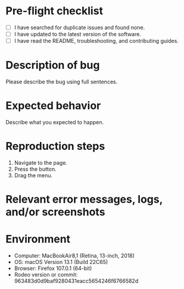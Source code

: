 # Pre-flight checklist

- [ ] I have searched for duplicate issues and found none.
- [ ] I have updated to the latest version of the software.
- [ ] I have read the README, troubleshooting, and contributing guides.

# Description of bug

Please describe the bug using full sentences.

# Expected behavior

Describe what you expected to happen.

# Reproduction steps

1. Navigate to the page.
2. Press the button.
3. Drag the menu.

# Relevant error messages, logs, and/or screenshots

# Environment

- Computer: MacBookAir8,1 (Retina, 13-inch, 2018)
- OS: macOS Version 13.1 (Build 22C65)
- Browser: Firefox 107.0.1 (64-bit)
- Rodeo version or commit: 963483d0d9baf9280431eacc5654246f6766582d
